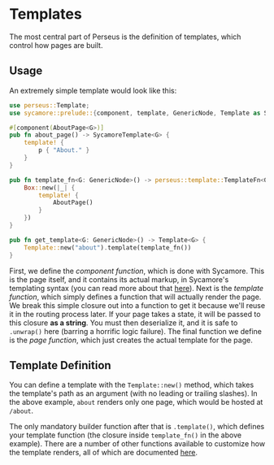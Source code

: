 # Templates

The most central part of Perseus is the definition of templates, which control how pages are built.

## Usage

An extremely simple template would look like this:

```rust
use perseus::Template;
use sycamore::prelude::{component, template, GenericNode, Template as SycamoreTemplate};

#[component(AboutPage<G>)]
pub fn about_page() -> SycamoreTemplate<G> {
    template! {
        p { "About." }
    }
}

pub fn template_fn<G: GenericNode>() -> perseus::template::TemplateFn<G> {
    Box::new(|_| {
        template! {
            AboutPage()
        }
    })
}

pub fn get_template<G: GenericNode>() -> Template<G> {
    Template::new("about").template(template_fn())
}
```

First, we define the _component function_, which is done with Sycamore. This is the page itself, and it contains its actual markup, in Sycamore's templating syntax (you can read more about that [here]()). Next is the _template function_, which simply defines a function that will actually render the page. We break this simple closure out into a function to get it because we'll reuse it in the routing process later. If your page takes a state, it will be passed to this closure **as a string**. You must then deserialize it, and it is safe to `.unwrap()` here (barring a horrific logic failure). The final function we define is the _page function_, which just creates the actual template for the page.

## Template Definition

You can define a template with the `Template::new()` method, which takes the template's path as an argument (with no leading or trailing slashes). In the above example, `about` renders only one page, which would be hosted at `/about`.

The only mandatory builder function after that is `.template()`, which defines your template function (the closure inside `template_fn()` in the above example). There are a number of other functions available to customize how the template renders, all of which are documented [here](./strategies/intro).
